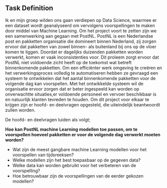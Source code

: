 ## Task Definition

Ik en mijn groep wilden ons gaan verdiepen op Data Science, waarmee er een dataset wordt geanalyseerd om vervolgens voorspellingen te maken door middel van Machine Learning.
Om het project voort te zetten zijn we een samenwerking aan gegaan met PostNL. PostNL is een Nederlandse post en pakketten organisatie die domineert binnen Nederland, zij zorgen ervoor dat pakketten van zowel binnen- als buitenland bij ons op de vloer komen te liggen. Doordat er dagelijks duizenden pakketten worden verwerkt, komen er vaak inconsistenties voor. Dit proleem zorgt ervoor dat PostNL niet voldoende zicht heeft op de toekomst wat betreft binnenkomende pakketten. Om een efficiënter werk omgeving te creëren en het verwerkingsproces volledig te automatiseren hebben ze gevraagd een systeem te ontwikkelen dat het aantal binnenkomende pakketten voor de volgende dag kan voorspellen. Met het ontwikkelde systeem wil de organisatie ervoor zorgen dat er beter ingespeeld kan worden op onverwachtte situaties,er voldoende personeel en vervoer beschikbaar is en natuurlijk klanten tevreden te houden. Om dit project voor elkaar te krijgen zijn er hoofd- en deelvragen opgesteld, die uiteindelijk beantwoordt zullen worden.

De hoofd- en deelvragen luiden als volgt;

**Hoe kan PostNL machine Learning modellen toe passen, om te voorspellen hoeveel pakketten er voor de volgende dag verwerkt moeten worden?**

* Wat zijn de meest gangbare machine Learning modellen voor het voorspellen van tijdsreeksen?
* Welke modellen zijn het best toepasbaar op de gegeven data?
* Welke data kan worden gebruikt voor het verbeteren van de voorspelling?
* Hoe betrouwbaar zijn de voorspellingen van de eerder gekozen modellen?
